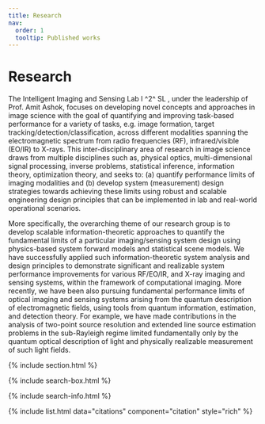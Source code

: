 ```yaml
---
title: Research
nav:
  order: 1
  tooltip: Published works
---
```


# <i class="fas fa-microscope"></i>Research

The Intelligent Imaging and Sensing Lab I ^2^ SL , under the leadership of Prof. Amit Ashok, focuses on developing novel concepts and approaches in image science with the goal of quantifying and improving task-based performance for a variety of tasks, e.g. image formation, target tracking/detection/classification, across different modalities spanning the electromagnetic spectrum from radio frequencies (RF), infrared/visible (EO/IR) to X-rays. This inter-disciplinary area of research in image science draws from multiple disciplines such as, physical optics, multi-dimensional signal processing, inverse problems, statistical inference, information theory, optimization theory, and seeks to: (a) quantify performance limits of imaging modalities and (b) develop system (measurement) design strategies towards achieving these limits using robust and scalable engineering design principles that can be implemented in lab and real-world operational scenarios.

More specifically, the overarching theme of our research group is to develop scalable information-theoretic approaches to quantify the fundamental limits of a particular imaging/sensing system design using physics-based system forward models and statistical scene models. We have successfully applied such information-theoretic system analysis and design principles to demonstrate significant and realizable system performance improvements for various RF/EO/IR, and X-ray imaging and sensing systems, within the framework of computational imaging. More recently, we have been also pursuing fundamental performance limits of optical imaging and sensing systems arising from the quantum description of electromagnetic fields, using tools from quantum information, estimation, and detection theory. For example, we have made contributions in the analysis of two-point source resolution and extended line source estimation problems in the sub-Rayleigh regime limited fundamentally only by the quantum optical description of light and physically realizable measurement of such light fields.


{% include section.html %}

{% include search-box.html %}

{% include search-info.html %}

{% include list.html data="citations" component="citation" style="rich" %}
